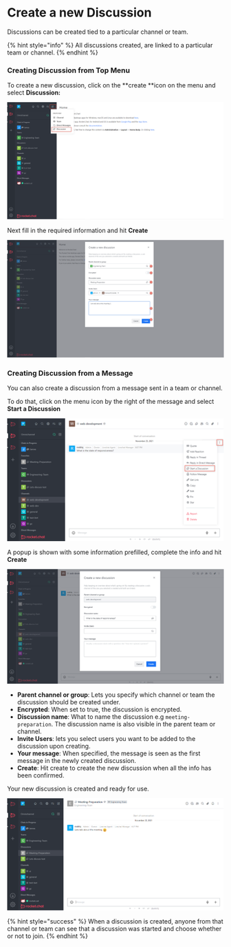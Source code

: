 # Create a new Discussion

Discussions can be created tied to a particular channel or team.

{% hint style="info" %}
All discussions created, are linked to a particular team or channel.
{% endhint %}

### Creating Discussion from Top Menu

To create a new discussion, click on the **create **icon on the menu and select **Discussion:**

![](<../../../.gitbook/assets/image (644).png>)

Next fill in the required information and hit **Create**

![](<../../../.gitbook/assets/image (680).png>)

### Creating Discussion from a Message

You can also create a discussion from a message sent in a team or channel.

To do that, click on the menu icon by the right of the message and select **Start a Discussion**

![](<../../../.gitbook/assets/image (648).png>)

A popup is shown with some information prefilled, complete the info and hit **Create**

![](<../../../.gitbook/assets/image (652).png>)

* **Parent channel or group**: Lets you specify which channel or team the discussion should be created under.
* **Encrypted**: When set to true, the discussion is encrypted.
* **Discussion name**: What to name the discussion e.g `meeting-preparation`. The discussion name is also visible in the parent team or channel.
* **Invite Users**: lets you select users you want to be added to the discussion upon creating.
* **Your message**: When specified, the message is seen as the first message in the newly created discussion.
* **Create**: Hit create to create the new discussion when all the info has been confirmed.

Your new discussion is created and ready for use.

![](<../../../.gitbook/assets/image (634).png>)

{% hint style="success" %}
When a discussion is created, anyone from that channel or team can see that a discussion was started and choose whether or not to join.
{% endhint %}
